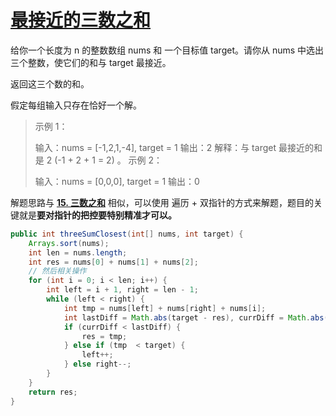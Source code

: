 # [最接近的三数之和](https://leetcode.cn/problems/3sum-closest/)

给你一个长度为 n 的整数数组 nums 和 一个目标值 target。请你从 nums 中选出三个整数，使它们的和与 target 最接近。

返回这三个数的和。

假定每组输入只存在恰好一个解。

> 示例 1：
>
> 输入：nums = [-1,2,1,-4], target = 1
> 输出：2
> 解释：与 target 最接近的和是 2 (-1 + 2 + 1 = 2) 。
> 示例 2：
>
> 输入：nums = [0,0,0], target = 1
> 输出：0

解题思路与 **[15. 三数之和](https://leetcode.cn/problems/3sum/)** 相似，可以使用 遍历 + 双指针的方式来解题，题目的关键就是**要对指针的把控要特别精准才可以。**

```java
public int threeSumClosest(int[] nums, int target) {
    Arrays.sort(nums);
    int len = nums.length;
    int res = nums[0] + nums[1] + nums[2];
    // 然后相关操作
    for (int i = 0; i < len; i++) {
        int left = i + 1, right = len - 1;
        while (left < right) {
            int tmp = nums[left] + nums[right] + nums[i];
            int lastDiff = Math.abs(target - res), currDiff = Math.abs(target - tmp);
            if (currDiff < lastDiff) {
                res = tmp;
            } else if (tmp  < target) {
                left++;
            } else right--;
        }
    }
    return res;
}
```